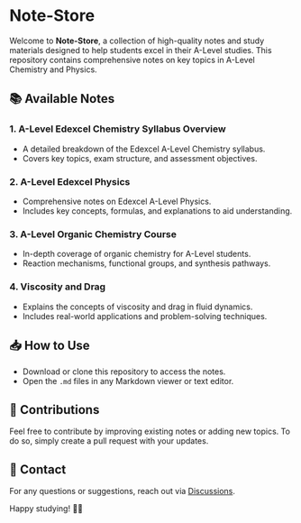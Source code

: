 # Note-Store

Welcome to **Note-Store**, a collection of high-quality notes and study materials designed to help students excel in their A-Level studies. This repository contains comprehensive notes on key topics in A-Level Chemistry and Physics.

## 📚 Available Notes

### 1. A-Level Edexcel Chemistry Syllabus Overview
   - A detailed breakdown of the Edexcel A-Level Chemistry syllabus.
   - Covers key topics, exam structure, and assessment objectives.
   
### 2. A-Level Edexcel Physics
   - Comprehensive notes on Edexcel A-Level Physics.
   - Includes key concepts, formulas, and explanations to aid understanding.
   
### 3. A-Level Organic Chemistry Course
   - In-depth coverage of organic chemistry for A-Level students.
   - Reaction mechanisms, functional groups, and synthesis pathways.
   
### 4. Viscosity and Drag
   - Explains the concepts of viscosity and drag in fluid dynamics.
   - Includes real-world applications and problem-solving techniques.

## 📥 How to Use
- Download or clone this repository to access the notes.
- Open the `.md` files in any Markdown viewer or text editor.

## 🤝 Contributions
Feel free to contribute by improving existing notes or adding new topics. To do so, simply create a pull request with your updates.

## 📧 Contact
For any questions or suggestions, reach out via [Discussions](https://github.com/MohammadTaseenKhan/Note-Store/discussions).

Happy studying! 📖✨

